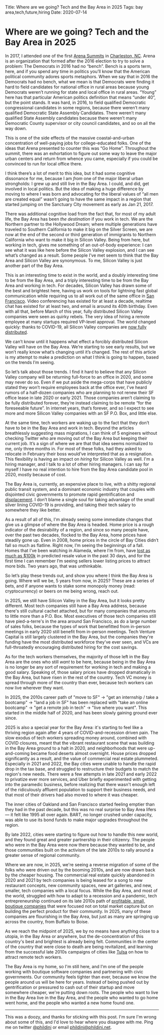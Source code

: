 Title: Where are we going? Tech and the Bay Area in 2025
Tags: bay area,tech,future,hiring
Date: 2020-07-14

# Where are we going? Tech and the Bay Area in 2025

In 2017, I attended one of the first [Arena Summits](https://arena.run/) in [Charleston, NC](https://arena.run/summit/raleigh-2017). Arena is an organization that formed after the 2016 election to try to solve a problem: The Democrats in 2016 had no “bench”. Bench is a sports term, here, and if you spend any time in politics you’ll know that the American political community adores sports metaphors. When we say that in 2016 the Democrats had no bench, what we mean is that Democrats were finding it hard to field candidates for national office in rural areas because young Democrats weren’t running for state and local office in rural areas. “Young” here has that particular American politics definition that means “under 40”, but the point stands. It was hard, in 2016, to field qualified Democratic congressional candidates in some regions, because there weren’t many qualified Democratic State Assembly Candidates. There weren’t many qualified State Assembly candidates because there weren’t many Democratic County supervisor or city council candidates, and so on all the way down.

This is one of the side effects of the massive coastal-and-urban concentration of well-paying jobs for college-educated folks. One of the ideas that Arena presented to counter this was “Go Home”. Throughout the summit, there was an exhortation to figure out some way to leave the major urban centers and return from whence you came, especially if you could be convinced to run for local office there. 

I think there’s a lot of merit to this idea, but it had some cognitive dissonance for me, because I am *from* one of the major liberal urban strongholds: I grew up and still live in the Bay Area. I could, and did, get involved in local politics. But the idea of making a huge difference by moving to where I was born and advocating for the liberal values of “all men are created equal” wasn’t going to have the same impact in a region that started jumping on the Sanctuary City movement as early as Jan 21, 2017.

There was additional cognitive load from the fact that, for most of my adult life, the Bay Area has been *the destination* if you work in tech. We are the Northern partner to the Hollywood Dream; where multiple generations have traveled to Southern California to make it big on the Silver Screen, we are now at the end of the second or third generation of immigrants to Northern California who want to make it big in Silicon Valley. Being from here, but working in tech, gives me something of an out-of-body experience: I can see what it was like here before the Silicon Valley explosion, and I can see what’s changed as a result. Some people I’ve met seem to think that the Bay Area and Silicon Valley are synonymous. To me, Silicon Valley is just another part of the Bay Area. 

This is an interesting time to exist in the world, and a doubly interesting time to be from the Bay Area, and a triply interesting time to be from the Bay Area and working in tech. For decades, Silicon Valley has drawn some of the best and brightest here, having us work on tools for lightning fast global communication while requiring us to all work out of the same office in [San Francisco](https://twitter.com/penelope_zone/status/710414430010548224). Video conferencing has existed for at least a decade, realtime chat has existed for at least two, and email is around its 40th birthday. Even with all that, before March of this year, fully distributed Silicon Valley companies were seen as quirky rebels. The very idea of hiring a remote employee at many startups required VP-level approval. The world changed quickly: thanks to COVID-19, all Silicon Valley companies are [now fully distributed](https://stayinghome.club/).

We can’t know until it happens what effect a forcibly distributed Silicon Valley will have on the Bay Area. We’re starting to see early results, but we won’t really know what’s changing until it’s changed. The rest of this article is my attempt to make a prediction on what I think is going to happen, based on the trends I’m seeing.

So let’s talk about those trends. I find it hard to believe that any Silicon Valley company will be returning full-force to an office in 2020, and some may never do so. Even if we put aside the mega-corps that have publicly stated they won’t require employees back at the office ever, I’ve heard rumors of a half-dozen companies who are planning to not renew their SF office lease in late 2020 or early 2021. Those companies aren’t claiming to be fully distributed forever, they’re instead claiming to be remote “for the foreseeable future”. In internet years, that’s forever, and so I expect to see more and more Silicon Valley companies with an SF P.O. Box, and little else.

At the same time, tech workers are waking up to the fact that they don’t have to be in the Bay Area and work in tech. Beyond the articles breathlessly suggesting mass migrations, I can think of 5 engineers without checking Twitter who are moving out of the Bay Area but keeping their current job. It’s a sign of where we are that that idea seems normalized to me, only three months in. For most of these folks, had they asked to relocate in February their boss would’ve interpreted that as a resignation. This flexibility is having an impact on *hiring* for Silicon Valley as well. I'm a hiring manager, and I talk to a lot of other hiring managers. I can say for myself I have no real intention to hire from the Bay Area candidate pool in 2020, mostly because of cost.

The Bay Area is, currently, an expensive place to live, with a shitty regional public transit system, and a dominant economic industry that couples with disjointed civic governments to promote rapid gentrification and [displacement](https://modelviewculture.com/pieces/tech-workers-and-the-eviction-crisis). I don’t blame a single soul for taking advantage of the small silver lining COVID-19 is providing, and taking their tech salary to somewhere they like better.

As a result of all of this, I'm already seeing some immediate changes that give us a glimpse of where the Bay Area is headed. Home price is a rough indicator of the desirability of a region, and since so many people have, over the past two decades, flocked to the Bay Area, home prices have steadily gone up. Even in 2008, home prices in the circle of Bay Cities didn’t fall so much as flatline. Right now, I’m seeing the beginnings of a fall. Homes that I’ve been watching in Alameda, where I’m from, have [lost as much as $100k](https://www.zillow.com/alameda-ca/home-values/) in predicted resale value in the past 30 days, and for the first time I can remember I’m seeing sellers lower listing prices to attract more bids. Two years ago, that was unthinkable.

So let’s play these trends out, and show you where I think the Bay Area is going. Where will we be, 5 years from now, in 2025? These are a series of bets, and if anyone wants to stake some monopoly money (read: cryptocurrency) or beers on me being wrong, reach out.

In 2025, we still have Silicon Valley in the Bay Area, but it looks pretty different. Most tech companies  still have a Bay Area address, because there's still  cultural cachet attached, but for many companies that amounts to little more than a P.O. Box. Most executives of those tech companies still have pied-a-terre's in the area around San Francisco, as do a large number of sales folks, because the types of work that benefitted from in-person meetings in early 2020 still benefit from in-person meetings. Tech Venture Capital is still largely clustered in the Bay Area, but the companies they're funding have the most distributed workforce they've ever seen, and VCs are full-throatedly encouraging distributed hiring for the cost savings.

As for the tech workers themselves, the majority of those left in the Bay Area are the ones who still *want* to be here, because being in the Bay Area is no longer be any sort of requirement for working in tech and making a good salary. Speaking of, those salary prices have dropped dramatically in the Bay Area, but have risen in the rest of the country. Tech VC money is spread through more of the country than ever, because tech workers can now live wherever they want.

In 2025, the 2010s career path of "move to SF" → "get an internship / take a bootcamp" → "land a job in SF" has been replaced with "take an online bootcamp" → "get a remote job in tech" → "live where you want". This started in the middle half of 2020, and has been slowly gaining ground ever since.

2025 is also a special year for the Bay Area: it's starting to feel like a thriving region again after 4 years of COVID-and-recession driven pain. The slow exodus of tech workers spreading money around, combined with COVID closures, meant that the vibrant restaurant scene that was building in the Bay Area ground to a halt in 2020, and neighborhoods that were up-and-coming became food deserts almost overnight. House prices dropped significantly as a result, and the value of commercial real estate plummeted. Especially in 2021 and 2022, the Bay cities were unable to handle the rapid drop in the tax base, and struggled to restructure their budgets to match the region's new needs. There were a few attempts in late 2021 and early 2022 to privatize ever more services, and Uber briefly experimented with getting into the paramedic business, before realizing that there wasn't enough left of the ridiculously affluent population to support their business needs, and that most of their drivers had also moved to where it was cheaper.

The inner cities of Oakland and San Francisco started feeling emptier than they had in the past decade, but this was no real surprise to Bay Area lifers — it felt like 1995 all over again. BART, no longer crushed under capacity, was able to use its bond funds to make major upgrades throughout the region.

By late 2022, cities were starting to figure out how to handle this new world, and they found great and greater partnership in their citizenry. The people who were in the Bay Area were now there because they wanted to be, and those communities built on the activism of the late 2010s to rally around a greater sense of regional community.

Where we are now, in 2025, we're seeing a reverse migration of some of the folks who were driven out by the booming 2010s, and are now drawn back by the cheaper housing. The commercial real estate quickly abandoned in 2020 and 2021 by tech companies is being leased for a song to new restaurant concepts, new community spaces, new art galleries, and new, smaller, tech companies with a local focus. While the Bay Area, and most of the world, struggled with how to adapt to a recession and a pandemic, tech entrepreneurship continued on its late 2010s path of [profitable, small, boutique companies](https://twitter.com/patio11/status/1213188681843892224) that were focused not on total market capture but on building the perfect product for their community. In 2025, many of these companies are flourishing in the Bay Area, but just as many are springing up across the country, from Buffalo to Boise.

As we reach the midpoint of 2025, we by no means have anything close to a utopia, in the Bay Area or anywhere, but the de-concentration of this country's best and brightest is already being felt. Communities in the center of the country that were close to death are being revitalized, and learning from the successful late 2010s campaigns of cities like [Tulsa](https://tulsaremote.com/) on how to attract remote tech workers.

The Bay Area is my home, so I'm still here, and I'm one of the people working with boutique software companies and partnering with civic governments. Our community feels tighter than ever, because we know the people around us will be here for years. Instead of being pushed out by gentrification or pressured to cash out of their startup and move somewhere cheaper, we're putting down roots. The people who want to live in the Bay Area live in the Bay Area, and the people who wanted to go home went home, and the people who wanted a new home found one.

---

This was a doozy, and thanks for sticking with this post. I'm sure I'm wrong about some of this, and I'd love to hear where you disagree with me. Ping me on twitter [@phildini](https://twitter.com/phildini) or email [phildini@phildini.net](mailto:phildini@phildini.net).